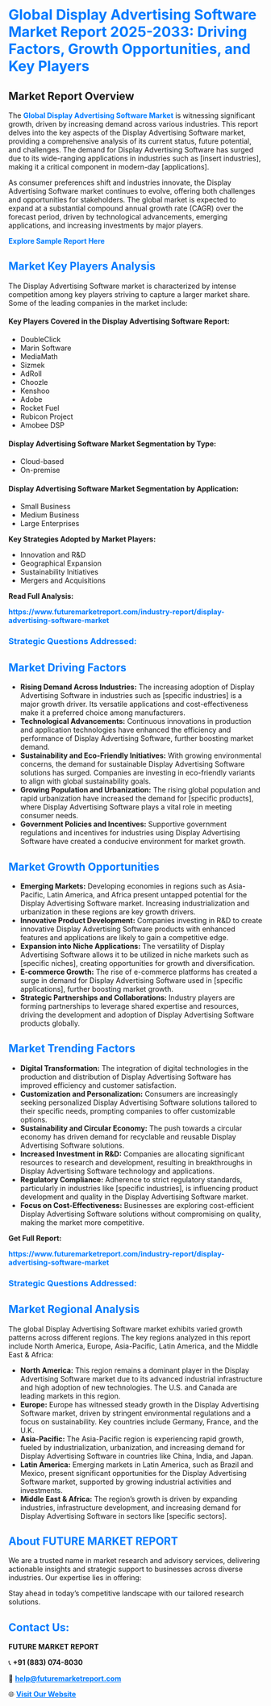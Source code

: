 <h1 style="color: #007BFF;">Global Display Advertising Software Market Report 2025-2033: Driving Factors, Growth Opportunities, and Key Players</h1>

<section id="overview">
<h2>Market Report Overview</h2>
<p>The <a href="https://www.futuremarketreport.com/industry-report/display-advertising-software-market" style="color: #007BFF; text-decoration: none;"><strong>Global Display Advertising Software Market</strong></a> is witnessing significant growth, driven by increasing demand across various industries. This report delves into the key aspects of the Display Advertising Software market, providing a comprehensive analysis of its current status, future potential, and challenges. The demand for Display Advertising Software has surged due to its wide-ranging applications in industries such as [insert industries], making it a critical component in modern-day [applications].</p>
<p>As consumer preferences shift and industries innovate, the Display Advertising Software market continues to evolve, offering both challenges and opportunities for stakeholders. The global market is expected to expand at a substantial compound annual growth rate (CAGR) over the forecast period, driven by technological advancements, emerging applications, and increasing investments by major players.</p>
</section>

<section id="overview">
<p><a href="https://www.futuremarketreport.com/request-sample/reportId=99125" style="color: #007BFF; text-decoration: none;"><strong>Explore Sample Report Here</strong></a></p>
</section>

<section id="key-players">
<h2 style="color: #007BFF;">Market Key Players Analysis</h2>
<p>The Display Advertising Software market is characterized by intense competition among key players striving to capture a larger market share. Some of the leading companies in the market include:</p>
<h4>Key Players Covered in the Display Advertising Software Report:</h4>
<ul><li>DoubleClick</li><li>Marin Software</li><li>MediaMath</li><li>Sizmek</li><li>AdRoll</li><li>Choozle</li><li>Kenshoo</li><li>Adobe</li><li>Rocket Fuel</li><li>Rubicon Project</li><li>Amobee DSP</li></ul>
<h4>Display Advertising Software Market Segmentation by Type:</h4>
<ul><li>Cloud-based</li><li>On-premise</li></ul>

<h4>Display Advertising Software Market Segmentation by Application:</h4>
<ul><li>Small Business</li><li>Medium Business</li><li>Large Enterprises</li></ul>
<p><strong>Key Strategies Adopted by Market Players:</strong></p>
<ul>
<li>Innovation and R&D</li>
<li>Geographical Expansion</li>
<li>Sustainability Initiatives</li>
<li>Mergers and Acquisitions</li>
</ul>
</section>

<section>
<p><strong>Read Full Analysis: </strong></p><a href="https://www.futuremarketreport.com/industry-report/display-advertising-software-market" style="color: #007BFF; text-decoration: none;"><strong>https://www.futuremarketreport.com/industry-report/display-advertising-software-market</strong></a>
<h3 style="color: #007BFF;">Strategic Questions Addressed:</h3>
</section>

<section id="driving-factors">
<h2 style="color: #007BFF;">Market Driving Factors</h2>
<ul>
<li><strong>Rising Demand Across Industries:</strong> The increasing adoption of Display Advertising Software in industries such as [specific industries] is a major growth driver. Its versatile applications and cost-effectiveness make it a preferred choice among manufacturers.</li>
<li><strong>Technological Advancements:</strong> Continuous innovations in production and application technologies have enhanced the efficiency and performance of Display Advertising Software, further boosting market demand.</li>
<li><strong>Sustainability and Eco-Friendly Initiatives:</strong> With growing environmental concerns, the demand for sustainable Display Advertising Software solutions has surged. Companies are investing in eco-friendly variants to align with global sustainability goals.</li>
<li><strong>Growing Population and Urbanization:</strong> The rising global population and rapid urbanization have increased the demand for [specific products], where Display Advertising Software plays a vital role in meeting consumer needs.</li>
<li><strong>Government Policies and Incentives:</strong> Supportive government regulations and incentives for industries using Display Advertising Software have created a conducive environment for market growth.</li>
</ul>
</section>

<section id="growth-opportunities">
<h2 style="color: #007BFF;">Market Growth Opportunities</h2>
<ul>
<li><strong>Emerging Markets:</strong> Developing economies in regions such as Asia-Pacific, Latin America, and Africa present untapped potential for the Display Advertising Software market. Increasing industrialization and urbanization in these regions are key growth drivers.</li>
<li><strong>Innovative Product Development:</strong> Companies investing in R&D to create innovative Display Advertising Software products with enhanced features and applications are likely to gain a competitive edge.</li>
<li><strong>Expansion into Niche Applications:</strong> The versatility of Display Advertising Software allows it to be utilized in niche markets such as [specific niches], creating opportunities for growth and diversification.</li>
<li><strong>E-commerce Growth:</strong> The rise of e-commerce platforms has created a surge in demand for Display Advertising Software used in [specific applications], further boosting market growth.</li>
<li><strong>Strategic Partnerships and Collaborations:</strong> Industry players are forming partnerships to leverage shared expertise and resources, driving the development and adoption of Display Advertising Software products globally.</li>
</ul>
</section>

<section id="trending-factors">
<h2 style="color: #007BFF;">Market Trending Factors</h2>
<ul>
<li><strong>Digital Transformation:</strong> The integration of digital technologies in the production and distribution of Display Advertising Software has improved efficiency and customer satisfaction.</li>
<li><strong>Customization and Personalization:</strong> Consumers are increasingly seeking personalized Display Advertising Software solutions tailored to their specific needs, prompting companies to offer customizable options.</li>
<li><strong>Sustainability and Circular Economy:</strong> The push towards a circular economy has driven demand for recyclable and reusable Display Advertising Software solutions.</li>
<li><strong>Increased Investment in R&D:</strong> Companies are allocating significant resources to research and development, resulting in breakthroughs in Display Advertising Software technology and applications.</li>
<li><strong>Regulatory Compliance:</strong> Adherence to strict regulatory standards, particularly in industries like [specific industries], is influencing product development and quality in the Display Advertising Software market.</li>
<li><strong>Focus on Cost-Effectiveness:</strong> Businesses are exploring cost-efficient Display Advertising Software solutions without compromising on quality, making the market more competitive.</li>
</ul>
</section>

<section>
<p><strong>Get Full Report: </strong></p><a href="https://www.futuremarketreport.com/industry-report/display-advertising-software-market" style="color: #007BFF; text-decoration: none;"><strong>https://www.futuremarketreport.com/industry-report/display-advertising-software-market</strong></a>
<h3 style="color: #007BFF;">Strategic Questions Addressed:</h3>
</section>


<section id="regional-analysis">
<h2 style="color: #007BFF;">Market Regional Analysis</h2>
<p>The global Display Advertising Software market exhibits varied growth patterns across different regions. The key regions analyzed in this report include North America, Europe, Asia-Pacific, Latin America, and the Middle East & Africa:</p>
<ul>
<li><strong>North America:</strong> This region remains a dominant player in the Display Advertising Software market due to its advanced industrial infrastructure and high adoption of new technologies. The U.S. and Canada are leading markets in this region.</li>
<li><strong>Europe:</strong> Europe has witnessed steady growth in the Display Advertising Software market, driven by stringent environmental regulations and a focus on sustainability. Key countries include Germany, France, and the U.K.</li>
<li><strong>Asia-Pacific:</strong> The Asia-Pacific region is experiencing rapid growth, fueled by industrialization, urbanization, and increasing demand for Display Advertising Software in countries like China, India, and Japan.</li>
<li><strong>Latin America:</strong> Emerging markets in Latin America, such as Brazil and Mexico, present significant opportunities for the Display Advertising Software market, supported by growing industrial activities and investments.</li>
<li><strong>Middle East & Africa:</strong> The region’s growth is driven by expanding industries, infrastructure development, and increasing demand for Display Advertising Software in sectors like [specific sectors].</li>
</ul>
</section>

<footer>
<h2 style="color: #007BFF;">About FUTURE MARKET REPORT</h2>
<p>We are a trusted name in market research and advisory services, delivering actionable insights and strategic support to businesses across diverse industries. Our expertise lies in offering:</p>

<p>Stay ahead in today’s competitive landscape with our tailored research solutions.</p>

<h2 style="color: #007BFF;">Contact Us:</h2>
<p><strong>FUTURE MARKET REPORT</strong></p>
<p>📞 <strong>+91 (883) 074-8030</strong></p>
<p>📧 <strong><a href="mailto:help@futuremarketreport.com" style="color: #007BFF;">help@futuremarketreport.com</a></strong></p>
<p>🌐 <strong><a href="https://www.futuremarketreport.com/" style="color: #007BFF;">Visit Our Website</a></strong></p>
</footer>